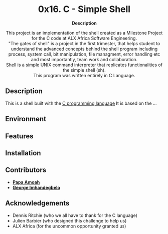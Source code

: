 <h1 align="center">
  0x16. C - Simple Shell
</h1>

<p align="center">
  <strong>
   Description
  </strong>
</p>

<p align="center">
This project is an implementation of the shell created as a Milestone Project for the C code at ALX Africa Software Engineering. </br>
"The gates of shell" is a project in the first trimester, that helps student to understand the advanced concepts behind the shell program including process, system call, bit manipulation, file managment, error handling etc and most importantly, team work and collaboration. </br>
Shell is a simple UNIX command interpreter that replicates functionalities of the simple shell (sh). </br>
This program was written entirely in C Language.
</p>

## Description
This is a shell built with the [C programming language](https://en.wikipedia.org/wiki/C_(programming_language))
It is based on the ...

## Environment

## Features

## Installation

## Contributors
* [**Papa Amoah**](https://github.com/Von-sledge)
* [**George Imhandegbelo**](https://github.com/Imhandegbelo)

## Acknowledgements
- Dennis Ritchie (who we all have to thank for the C language)
- Julien Barbier (who designed this challenge to help us)
- ALX Africa (for the uncommon opportunity granted us)
